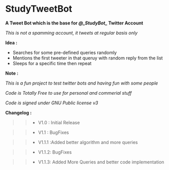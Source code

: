 # StudyTweetBot
**A Tweet Bot which is the base for  *@\_StudyBot_* Twitter Account**

*This is not a spamming account, it tweets at regular basis only*

**Idea :**

- Searches for some pre-defined queries randomly
- Mentions the first tweeter in that queruy with random reply from the list
- Sleeps for a specific time then repeat

**Note :**

*This is a fun project to test twitter bots and having fun with some people*

*Code is Totally Free to use for personal and commerial stuff*

*Code is signed under GNU Public license v3*


**Changelog :**

>> - V1.0 : Initial Release 

>> - V1.1 : BugFixes 

>> - V1.1.1 :Added better algorithm and more queries

>> - V1.1.2: BugFixes

>> - V1.1.3: Added More Queries and better code implementation





